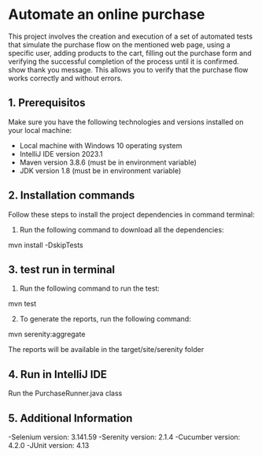 # Automate an online purchase

This project involves the creation and execution of a set of automated tests that simulate the purchase flow on the mentioned web page, using a specific user, adding products to the cart, filling out the purchase form and verifying the successful completion of the process until it is confirmed. show thank you message. This allows you to verify that the purchase flow works correctly and without errors.

## 1. Prerequisitos

Make sure you have the following technologies and versions installed on your local machine:

- Local machine with Windows 10 operating system
- IntelliJ IDE version 2023.1
- Maven version 3.8.6 (must be in environment variable)
- JDK version 1.8 (must be in environment variable)

## 2. Installation commands

Follow these steps to install the project dependencies in command terminal:

1. Run the following command to download all the dependencies:

mvn install -DskipTests

## 3. test run in terminal
1. Run the following command to run the test:

mvn test

2. To generate the reports, run the following command:

mvn serenity:aggregate

The reports will be available in the target/site/serenity folder

## 4. Run in IntelliJ IDE
Run the PurchaseRunner.java class 

## 5. Additional Information

-Selenium version: 3.141.59
-Serenity version: 2.1.4
-Cucumber version: 4.2.0
-JUnit version: 4.13



